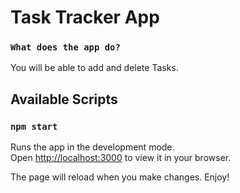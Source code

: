 # Task Tracker App


### `What does the app do?`
You will be able to add and delete Tasks.


## Available Scripts


### `npm start`


Runs the app in the development mode.\
Open [http://localhost:3000](http://localhost:3000) to view it in your browser.

The page will reload when you make changes.  Enjoy!




